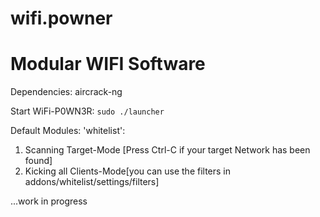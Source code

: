 # wifi.powner
Modular WIFI Software
==========================

Dependencies:
aircrack-ng

Start WiFi-P0WN3R:
`sudo ./launcher`

Default Modules:
'whitelist':
1. Scanning Target-Mode [Press Ctrl-C if your target Network has been found]
2. Kicking all Clients-Mode[you can use the filters in addons/whitelist/settings/filters]


...work in progress

